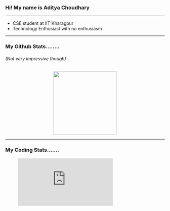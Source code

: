 <h3>
Hi! My name is Aditya Choudhary
</h3>
<hr>
<ul>
  <li>CSE student at IIT Kharagpur</li>
  <li>Technology Enthusiast with no enthusiasm</li>
</ul>
<hr>


<h3>My Github Stats........</h3><h6>(Not very impressive though)</h6>
<p align="center">
<img src="https://github-readme-stats.vercel.app/api?username=adityach-01&theme=tokyonight&show_icons=true" height="200"/>
</p>

<hr>
<h3>My Coding Stats.......</h3>
<figure><embed src="https://wakatime.com/share/@8e1b4eb0-e846-45ed-b44d-d1f833e22c2f/df84a7eb-3e24-4eb6-9f81-73c5d41fe728.svg"></embed></figure>

